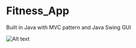 Fitness_App
===========

Built in Java with MVC pattern and Java Swing GUI

![Alt text](http://s3.amazonaws.com/JohnTan/projects/pictures/000/000/006/original/Fitness_App.png?1397808765?raw=true "Fitness App")
